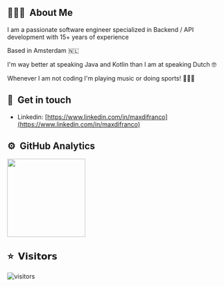 
## 👨🏻‍💻 &nbsp;About Me
I am a passionate software engineer specialized in Backend / API development with 15+ years of experience

Based in Amsterdam 🇳🇱

I'm way better at speaking Java and Kotlin than I am at speaking Dutch 🤓

Whenever I am not coding I'm playing music or doing sports! 🤟🤟🤟

## 💌 &nbsp;Get in touch
- Linkedin: [https://www.linkedin.com/in/maxdifranco](https://www.linkedin.com/in/maxdifranco)

## ⚙️ &nbsp;GitHub Analytics
<p>
<a href="https://github.com/dfjmax">
  <img height="180em" src="https://github-readme-stats-eight-theta.vercel.app/api?username=dfjmax&show_icons=true&theme=vue-dark&include_all_commits=true&count_private=true" />
</a>
</p>

## ⭐️ &nbsp;𝗩𝗶𝘀𝗶𝘁𝗼𝗿𝘀

![visitors](https://visitor-badge.glitch.me/badge?page_id=dfjmax)
